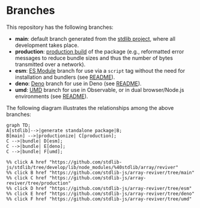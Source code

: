 <!--

@license Apache-2.0

Copyright (c) 2022 The Stdlib Authors.

Licensed under the Apache License, Version 2.0 (the "License");
you may not use this file except in compliance with the License.
You may obtain a copy of the License at

    http://www.apache.org/licenses/LICENSE-2.0

Unless required by applicable law or agreed to in writing, software
distributed under the License is distributed on an "AS IS" BASIS,
WITHOUT WARRANTIES OR CONDITIONS OF ANY KIND, either express or implied.
See the License for the specific language governing permissions and
limitations under the License.

-->

# Branches

This repository has the following branches:

-   **main**: default branch generated from the [stdlib project][stdlib-url], where all development takes place.
-   **production**: [production build][production-url] of the package (e.g., reformatted error messages to reduce bundle sizes and thus the number of bytes transmitted over a network).
-   **esm**: [ES Module][esm-url] branch for use via a `script` tag without the need for installation and bundlers (see [README][esm-readme]).
-   **deno**: [Deno][deno-url] branch for use in Deno (see [README][deno-readme]).
-   **umd**: [UMD][umd-url] branch for use in Observable, or in dual browser/Node.js environments (see [README][umd-readme]).

The following diagram illustrates the relationships among the above branches:

```mermaid
graph TD;
A[stdlib]-->|generate standalone package|B;
B[main] -->|productionize| C[production];
C -->|bundle| D[esm];
C -->|bundle| E[deno];
C -->|bundle| F[umd];

%% click A href "https://github.com/stdlib-js/stdlib/tree/develop/lib/node_modules/%40stdlib/array/reviver"
%% click B href "https://github.com/stdlib-js/array-reviver/tree/main"
%% click C href "https://github.com/stdlib-js/array-reviver/tree/production"
%% click D href "https://github.com/stdlib-js/array-reviver/tree/esm"
%% click E href "https://github.com/stdlib-js/array-reviver/tree/deno"
%% click F href "https://github.com/stdlib-js/array-reviver/tree/umd"
```

[stdlib-url]: https://github.com/stdlib-js/stdlib/tree/develop/lib/node_modules/%40stdlib/array/reviver
[production-url]: https://github.com/stdlib-js/array-reviver/tree/production
[deno-url]: https://github.com/stdlib-js/array-reviver/tree/deno
[deno-readme]: https://github.com/stdlib-js/array-reviver/blob/deno/README.md
[umd-url]: https://github.com/stdlib-js/array-reviver/tree/umd
[umd-readme]: https://github.com/stdlib-js/array-reviver/blob/umd/README.md
[esm-url]: https://github.com/stdlib-js/array-reviver/tree/esm
[esm-readme]: https://github.com/stdlib-js/array-reviver/blob/esm/README.md